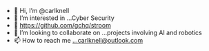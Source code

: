 - 👋 Hi, I’m @carlknell
- 👀 I’m interested in ...Cyber Security
- 🌱 https://github.com/gchq/stroom
- 💞️ I’m looking to collaborate on ...projects involving AI and robotics
- 📫 How to reach me ...carlknell@outlook.com

<!---
carlknell/carlknell is a ✨ special ✨ repository because its `README.md` (this file) appears on your GitHub profile.
You can click the Preview link to take a look at your changes.
--->
